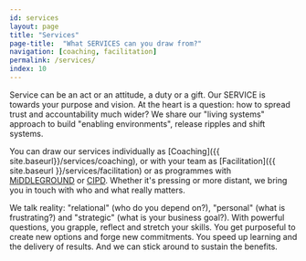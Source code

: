 ```yaml
---
id: services
layout: page
title: "Services"
page-title:  "What SERVICES can you draw from?"
navigation: [coaching, facilitation]
permalink: /services/
index: 10
---
```


Service can be an act or an attitude, a duty or a gift. Our SERVICE is
towards your purpose and vision. At the heart is a question: how to spread trust and accountability much wider? We share our "living systems" approach to build "enabling environments", release
ripples and shift systems.

You can draw our services individually as [Coaching]({{ site.baseurl}}/services/coaching), or with your team as [Facilitation]({{ site.baseurl }}/services/facilitation) or as programmes with [MiDDLEGROUND](http://www.middle-ground.co.uk) or [CIPD](http://www.cipd.co.uk/training/ORDDTC). Whether it's pressing or more distant, we bring you in touch with who and what really matters.

We talk reality: "relational" (who do you depend on?), "personal" (what is frustrating?) and "strategic"
(what is your business goal?). With powerful questions, you grapple, reflect and stretch your skills. You get purposeful to create new options and forge new commitments. You speed up learning and the delivery of results. And we can stick around to sustain the benefits.

